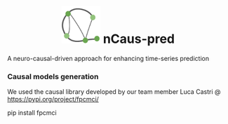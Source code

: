 
<h1 align="center">  <img src="https://github.com/sariahmghames/nCaus-pred/blob/main/images/Logo.png" alt="logo" width="89" height="85"  /> nCaus-pred </h1>
    
A neuro-causal-driven approach for enhancing time-series prediction

### Causal models generation

We used the causal library developed by our team member Luca Castri @ https://pypi.org/project/fpcmci/

pip install fpcmci

